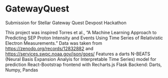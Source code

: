 # GatewayQuest
Submission for Stellar Gateway Quest Devpost Hackathon

This project was inspired Torres et al., “A Machine Learning Approach to Predicting SEP Proton Intensity and Events Using Time Series of Relativistic Electron Measurements.”
Data was taken from https://zenodo.org/records/12832882 and https://services.swpc.noaa.gov/json/goes/
Features a darts N-BEATS (Neural Basis Expansion Analyis for Interpretable Time Series) model for prediction
React-Bootstrap frontend with Recharts.js
Flask Backend: Darts, Numpy, Pandas
